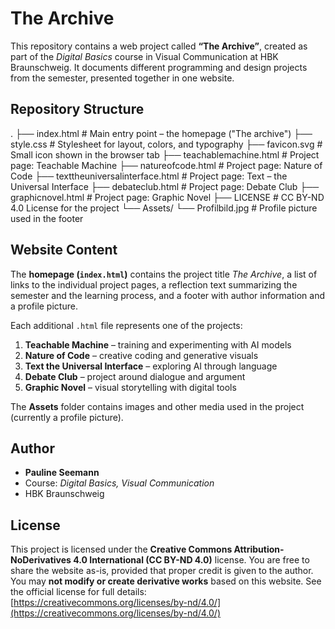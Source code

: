 # The Archive

This repository contains a web project called **“The Archive”**, created as part of the *Digital Basics* course in Visual Communication at HBK Braunschweig. It documents different programming and design projects from the semester, presented together in one website.

## Repository Structure

.
├── index.html                        # Main entry point – the homepage ("The archive")
├── style.css                         # Stylesheet for layout, colors, and typography
├── favicon.svg                       # Small icon shown in the browser tab
├── teachablemachine.html             # Project page: Teachable Machine
├── natureofcode.html                 # Project page: Nature of Code
├── texttheuniversalinterface.html    # Project page: Text – the Universal Interface
├── debateclub.html                   # Project page: Debate Club
├── graphicnovel.html                 # Project page: Graphic Novel
├── LICENSE                           # CC BY-ND 4.0 License for the project
└── Assets/
    └── Profilbild.jpg                # Profile picture used in the footer

## Website Content

The **homepage (`index.html`)** contains the project title *The Archive*, a list of links to the individual project pages, a reflection text summarizing the semester and the learning process, and a footer with author information and a profile picture.

Each additional `.html` file represents one of the projects:  
1. **Teachable Machine** – training and experimenting with AI models  
2. **Nature of Code** – creative coding and generative visuals  
3. **Text the Universal Interface** – exploring AI through language  
4. **Debate Club** – project around dialogue and argument  
5. **Graphic Novel** – visual storytelling with digital tools

The **Assets** folder contains images and other media used in the project (currently a profile picture).

## Author

- **Pauline Seemann**  
- Course: *Digital Basics, Visual Communication*  
- HBK Braunschweig

## License

This project is licensed under the **Creative Commons Attribution-NoDerivatives 4.0 International (CC BY-ND 4.0)** license. You are free to share the website as-is, provided that proper credit is given to the author. You may **not modify or create derivative works** based on this website. See the official license for full details: [https://creativecommons.org/licenses/by-nd/4.0/](https://creativecommons.org/licenses/by-nd/4.0/)
